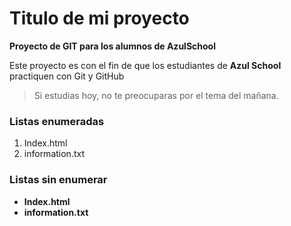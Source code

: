  # Titulo de mi proyecto
 **Proyecto de GIT para los alumnos de AzulSchool**

Este proyecto es con el fin de que los estudiantes de **Azul School** practiquen con Git y GitHub  

> Si estudias hoy, no te preocuparas por el tema del mañana.

[//]:# (Listas enumeradas)
### Listas enumeradas
 1. Index.html
 2. information.txt

### Listas sin enumerar
 [//]:# (Listas sin enumerar)
 * **Index.html**
 * **information.txt**